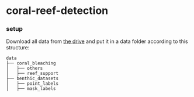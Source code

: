 # coral-reef-detection

### setup

Download all data from [the drive](https://drive.google.com/drive/folders/1mOuhlo0y-b65eo8QzlyUYLQMpwmvJYXF) and put it in a data folder according to this structure:
```
data
├── coral_bleaching
│   ├── others
│   ├── reef_support
├── benthic_datasets
│   ├── point_labels
│   ├── mask_labels 
```